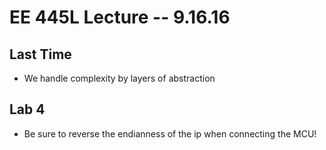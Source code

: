 # EE 445L Lecture -- 9.16.16

## Last Time

- We handle complexity by layers of abstraction

## Lab 4

- Be sure to reverse the endianness of the ip when connecting the MCU!
